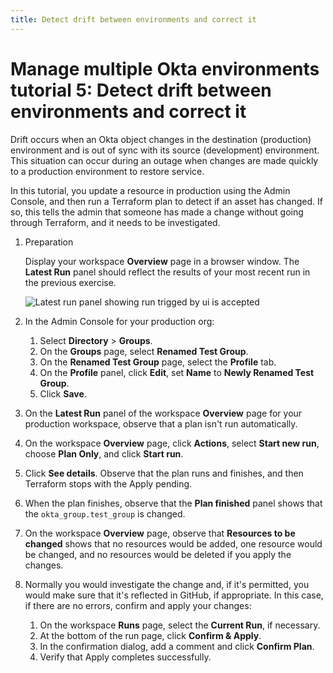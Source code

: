 ```yaml
---
title: Detect drift between environments and correct it
---
```


# Manage multiple Okta environments tutorial 5: Detect drift between environments and correct it

Drift occurs when an Okta object changes in the destination (production) environment and is out of sync with its source (development) environment. This situation can occur during an outage when changes are made quickly to a production environment to restore service.

In this tutorial, you update a resource in production using the Admin Console, and then run a Terraform plan to detect if an asset has changed. If so, this tells the admin that someone has made a change without going through Terraform, and it needs to be investigated.

1. Preparation

   Display your workspace **Overview** page in a browser window. The **Latest Run** panel should reflect the results of your most recent run in the previous exercise.

   <div class="full border">

   ![Latest run panel showing run trigged by ui is accepted](/img/architecture/mmoe/lab-5-latest-run-panel.png)

   </div>

1. In the Admin Console for your production org:
   1. Select **Directory** > **Groups**.
   1. On the **Groups** page, select **Renamed Test Group**.
   1. On the **Renamed Test Group** page, select the **Profile** tab.
   1. On the **Profile** panel, click **Edit**, set **Name** to **Newly Renamed Test Group**.
   1. Click **Save**.

1. On the **Latest Run** panel of the workspace **Overview** page for your production workspace, observe that a plan isn't run automatically.
1. On the workspace **Overview** page, click **Actions**, select **Start new run**, choose **Plan Only**, and click **Start run**.
1. Click **See details**. Observe that the plan runs and finishes, and then Terraform stops with the Apply pending.
1. When the plan finishes, observe that the **Plan finished** panel shows that the `okta_group.test_group` is changed.
1. On the workspace **Overview** page, observe that **Resources to be changed** shows that no resources would be added, one resource would be changed, and no resources would be deleted if you apply the changes.
1. Normally you would investigate the change and, if it's permitted, you would make sure that it's reflected in GitHub, if appropriate. In this case, if there are no errors, confirm and apply your changes:
   1. On the workspace **Runs** page, select the **Current Run**, if necessary.
   2. At the bottom of the run page, click **Confirm & Apply**.
   3. In the confirmation dialog, add a comment and click **Confirm Plan**.
   4. Verify that Apply completes successfully.
